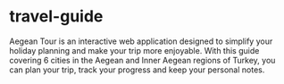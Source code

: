 # travel-guide
Aegean Tour is an interactive web application designed to simplify your holiday planning and make your trip more enjoyable. With this guide covering 6 cities in the Aegean and Inner Aegean regions of Turkey, you can plan your trip, track your progress and keep your personal notes.
